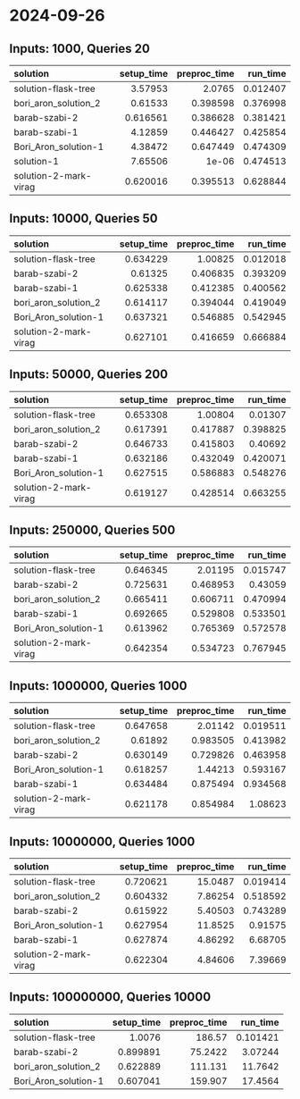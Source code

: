 # 2024-09-26

## Inputs: 1000, Queries 20

| solution              |   setup_time |   preproc_time |   run_time |
|:----------------------|-------------:|---------------:|-----------:|
| solution-flask-tree   |     3.57953  |       2.0765   |   0.012407 |
| bori_aron_solution_2  |     0.61533  |       0.398598 |   0.376998 |
| barab-szabi-2         |     0.616561 |       0.386628 |   0.381421 |
| barab-szabi-1         |     4.12859  |       0.446427 |   0.425854 |
| Bori_Aron_solution-1  |     4.38472  |       0.647449 |   0.474309 |
| solution-1            |     7.65506  |       1e-06    |   0.474513 |
| solution-2-mark-virag |     0.620016 |       0.395513 |   0.628844 |

## Inputs: 10000, Queries 50

| solution              |   setup_time |   preproc_time |   run_time |
|:----------------------|-------------:|---------------:|-----------:|
| solution-flask-tree   |     0.634229 |       1.00825  |   0.012018 |
| barab-szabi-2         |     0.61325  |       0.406835 |   0.393209 |
| barab-szabi-1         |     0.625338 |       0.412385 |   0.400562 |
| bori_aron_solution_2  |     0.614117 |       0.394044 |   0.419049 |
| Bori_Aron_solution-1  |     0.637321 |       0.546885 |   0.542945 |
| solution-2-mark-virag |     0.627101 |       0.416659 |   0.666884 |

## Inputs: 50000, Queries 200

| solution              |   setup_time |   preproc_time |   run_time |
|:----------------------|-------------:|---------------:|-----------:|
| solution-flask-tree   |     0.653308 |       1.00804  |   0.01307  |
| bori_aron_solution_2  |     0.617391 |       0.417887 |   0.398825 |
| barab-szabi-2         |     0.646733 |       0.415803 |   0.40692  |
| barab-szabi-1         |     0.632186 |       0.432049 |   0.420071 |
| Bori_Aron_solution-1  |     0.627515 |       0.586883 |   0.548276 |
| solution-2-mark-virag |     0.619127 |       0.428514 |   0.663255 |

## Inputs: 250000, Queries 500

| solution              |   setup_time |   preproc_time |   run_time |
|:----------------------|-------------:|---------------:|-----------:|
| solution-flask-tree   |     0.646345 |       2.01195  |   0.015747 |
| barab-szabi-2         |     0.725631 |       0.468953 |   0.43059  |
| bori_aron_solution_2  |     0.665411 |       0.606711 |   0.470994 |
| barab-szabi-1         |     0.692665 |       0.529808 |   0.533501 |
| Bori_Aron_solution-1  |     0.613962 |       0.765369 |   0.572578 |
| solution-2-mark-virag |     0.642354 |       0.534723 |   0.767945 |

## Inputs: 1000000, Queries 1000

| solution              |   setup_time |   preproc_time |   run_time |
|:----------------------|-------------:|---------------:|-----------:|
| solution-flask-tree   |     0.647658 |       2.01142  |   0.019511 |
| bori_aron_solution_2  |     0.61892  |       0.983505 |   0.413982 |
| barab-szabi-2         |     0.630149 |       0.729826 |   0.463958 |
| Bori_Aron_solution-1  |     0.618257 |       1.44213  |   0.593167 |
| barab-szabi-1         |     0.634484 |       0.875494 |   0.934568 |
| solution-2-mark-virag |     0.621178 |       0.854984 |   1.08623  |

## Inputs: 10000000, Queries 1000

| solution              |   setup_time |   preproc_time |   run_time |
|:----------------------|-------------:|---------------:|-----------:|
| solution-flask-tree   |     0.720621 |       15.0487  |   0.019414 |
| bori_aron_solution_2  |     0.604332 |        7.86254 |   0.518592 |
| barab-szabi-2         |     0.615922 |        5.40503 |   0.743289 |
| Bori_Aron_solution-1  |     0.627954 |       11.8525  |   0.91575  |
| barab-szabi-1         |     0.627874 |        4.86292 |   6.68705  |
| solution-2-mark-virag |     0.622304 |        4.84606 |   7.39669  |

## Inputs: 100000000, Queries 10000

| solution             |   setup_time |   preproc_time |   run_time |
|:---------------------|-------------:|---------------:|-----------:|
| solution-flask-tree  |     1.0076   |       186.57   |   0.101421 |
| barab-szabi-2        |     0.899891 |        75.2422 |   3.07244  |
| bori_aron_solution_2 |     0.622889 |       111.131  |  11.7642   |
| Bori_Aron_solution-1 |     0.607041 |       159.907  |  17.4564   |